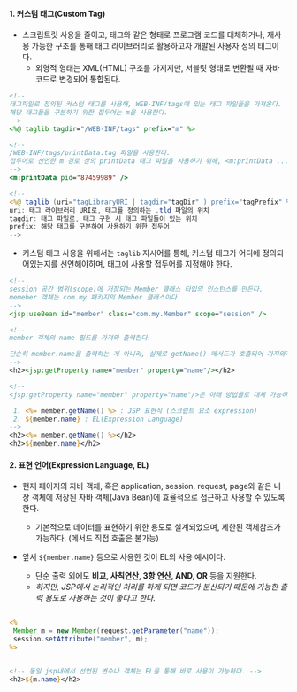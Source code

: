 
#### 1. 커스텀 태그(Custom Tag)

- 스크립트릿 사용을 줄이고, 태그와 같은 형태로 프로그램 코드를 대체하거나, 재사용 가능한 구조를 통해 태그 라이브러리로 활용하고자 개발된 사용자 정의 태그이다.
	- 외형적 형태는 XML(HTML) 구조를 가지지만, 서블릿 형태로 변환될 때 자바 코드로 변경되어 통합된다.

```jsp
<!-- 
태그파일로 정의된 커스텀 태그를 사용해, WEB-INF/tags에 있는 태그 파일들을 가져온다.
해당 태그들을 구분하기 위한 접두어는 m을 사용한다.
-->
<%@ taglib tagdir="/WEB-INF/tags" prefix="m" %>

<!-- 
/WEB-INF/tags/printData.tag 파일을 사용한다.
접두어로 선언한 m 경로 상의 printData 태그 파일을 사용하기 위해, <m:printData .../> 라고 사용하였다.
--> 
<m:printData pid="87459989" />

<!--
<%@ taglib (uri="tagLibraryURI | tagdir="tagDir" ) prefix="tagPrefix" %>
uri: 태그 라이브러리 URI로, 태그를 정의하는 .tld 파일의 위치
tagdir: 태그 파일로, 태그 구현 시 태그 파일들이 있는 위치
prefix: 해당 태그를 구분하여 사용하기 위한 접두어
-->
```
- 커스텀 태그 사용을 위해서는 `taglib` 지시어를 통해, 커스텀 태그가 어디에 정의되어있는지를 선언해야하며, 태그에 사용할 접두어를 지정해야 한다.

```jsp
<!-- 
session 공간 범위(scope)에 저장되는 Member 클래스 타입의 인스턴스를 만든다.
memeber 객체는 com.my 패키지의 Member 클래스이다. 
-->
<jsp:useBean id="member" class="com.my.Member" scope="session" />

<!-- 
member 객체의 name 필드를 가져와 출력한다. 

단순히 member.name을 출력하는 게 아니라, 실제로 getName() 메서드가 호출되어 가져와지는 것임을 알아야 한다.
-->
<h2><jsp:getProperty name="member" property="name"/></h2>

<!-- 
<jsp:getProperty name="member" property="name"/>은 아래 방법들로 대체 가능하다.

 1. <%= member.getName() %> : JSP 표현식 (스크립트 요소 expression)
 2. ${member.name} : EL(Expression Language)
-->
<h2><%= member.getName() %></h2>
<h2>${member.name}</h2>
```


#### 2. 표현 언어(Expression Language, EL) 

- 현재 페이지의 자바 객체, 혹은 application, session, request, page와 같은 내장 객체에 저장된 자바 객체(Java Bean)에 효율적으로 접근하고 사용할 수 있도록 한다.
	- 기본적으로 데이터를 표현하기 위한 용도로 설계되었으며, 제한된 객체참조가 가능하다. (메서드 직접 호출은 불가능)

- 앞서 `${member.name}` 등으로 사용한 것이 EL의 사용 예시이다.
	- 단순 출력 외에도 **비교, 사칙연산, 3항 연산, AND, OR** 등을 지원한다.
	- _하지만, JSP에서 논리적인 처리를 하게 되면 코드가 분산되기 때문에 가능한 출력 용도로 사용하는 것이 좋다고 한다._

```jsp

<%
 Member m = new Member(request.getParameter("name"));
 session.setAttribute("member", m);
%>


<!-- 동일 jsp내에서 선언된 변수나 객체는 EL을 통해 바로 사용이 가능하다. -->
<h2>${m.name}</h2>
```
